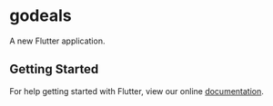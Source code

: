 # godeals

A new Flutter application.

## Getting Started

For help getting started with Flutter, view our online
[documentation](https://flutter.io/).
